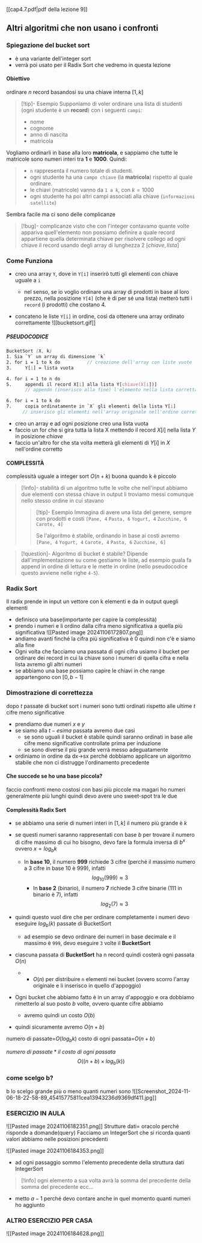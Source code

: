 [[cap4.7.pdf|pdf della lezione 9]]
## Altri algoritmi che non usano i confronti
### Spiegazione del bucket sort
- è una variante dell'integer sort
- verrà poi usato per il Radix Sort che vedremo in questa lezione
#### Obiettivo
ordinare $n$ record basandosi su una chiave interna $[1,k]$

>[!tip]- Esempio
>Supponiamo di voler ordinare una lista di studenti (ogni studente è un **record**) con i seguenti `campi`:
>- nome
>- cognome
>- anno di nascita
>- matricola
>
Vogliamo ordinarli in base alla loro **matricola**, e sappiamo che tutte le matricole sono numeri interi tra **1** e **1000**. Quindi:
>- `n` rappresenta il numero totale di studenti.
>- ogni studente ha una `campo chiave` (la **matricola**) rispetto al quale ordinare.
>- le chiavi (matricole) vanno da `1 a k`, con $k = 1000$ 
>- ogni studente ha poi altri campi associati alla chiave (`informazioni satellite`)

Sembra facile ma ci sono delle complicanze
>[!bug]- complicanze
>visto che con l'integer contavamo quante volte appariva quell'elemento non possiamo definire a 
>quale record appartiene quella determinata chiave
>per risolvere collego ad ogni chiave il record usando degli array di lunghezza 2 
> $[chiave,lista]$
### Come Funziona
- creo una array `Y`, dove in `Y[i]` inserirò tutti gli elementi con chiave uguale a `i`
	- nel senso, se io voglio ordinare una array di prodotti in base al loro prezzo, nella posizione `Y[4]` (che è di per sé una lista) metterò tutti i `record` (i prodotti) che costano 4.

- concateno le liste `Y[i]` in ordine, così da ottenere una array ordinato correttamente
![[bucketsort.gif]]

##### PSEUDOCODICE
```scss
BucketSort (X, k)
1. Sia `Y` un array di dimensione `k`
2. for i = 1 to k do          // creazione dell'array con liste vuote
3.	   Y[i] = lista vuota

4. for i = 1 to n do
5.	   appendi il record X[i] alla lista Y[chiave(X[i])]  
       // appendo (inserisco alla fine) l'elemento nella lista corretta

6. for i = 1 to k do
7.	   copia ordinatamente in `X` gli elementi della lista Y[i]
      // inserisco gli elementi nell'array originale nell'ordine corretto
```
- creo un array e ad ogni posizione creo una lista vuota
- faccio un for che si gira tutta la lista X mettendo il record $X[i]$ nella lista $Y$ in posizione $chiave$ 
- faccio un'altro for che sta volta metterà gli elementi di $Y[i]$ in $X$ nell'ordine corretto
#### COMPLESSITÀ
complessità uguale a integer sort $O(n+k)$ buona quando k è piccolo 

>[!info]- stabilità di un algoritmo
>tutte le volte che nell'input abbiamo due elementi con stessa chiave in output li troviamo messi 
>comunque nello stesso ordine in cui stavano
>>[!tip]- Esempio
>>Immagina di avere una lista del genere, sempre con prodotti e costi
>>`[Pane, 4`
>>`Pasta, 6`
>>`Yogurt, 4`
>>`Zucchine, 6`
>>`Carote, 4]`
>>
>>Se l'algoritmo è stabile, ordinando in base ai costi avremo
>>`[Pane, 4`
>>`Yogurt, 4`
>>`Carote, 4`
>>`Pasta, 6`
>>`Zucchine, 6]`

>[!question]- Algoritmo di bucket è stabile?
>Dipende dall'implementazione su come gestiamo le liste, ad esempio guala fa append in 
>ordine di lettura e le mette in ordine (nello pseudocodice questo avviene nelle righe `4-5`).
### Radix Sort
Il radix prende in input un vettore con k elementi e da in output quegli elementi
- definisco una base(importante per capire la complessità)
- prendo i numeri e li ordino dalla cifra meno significativa a quella più significativa
![[Pasted image 20241106172807.png]]
- andiamo avanti finché la cifra più significativa è 0 quindi non c'è e siamo alla fine
- Ogni volta che facciamo una passata di ogni cifra usiamo il bucket per ordinare dei record in cui la chiave sono i numeri di quella cifra e nella lista avremo gli altri numeri
- se abbiamo una base possiamo capire le chiavi in che range appartengono con $[0,b-1]$
### Dimostrazione di correttezza
dopo $t$ passate di bucket sort i numeri sono tutti ordinati rispetto alle ultime $t$ cifre meno significative
- prendiamo due numeri $x$ e $y$
- se siamo alla $t-esima$ passata avremo due casi
	- se sono uguali il bucket è stabile quindi saranno ordinati in base alle cifre meno significative controllate prima per induzione
	- se sono diverse il più grande verrà messo adeguatamente
- ordiniamo in ordine da dx->sx perché dobbiamo applicare un algoritmo stabile che non ci distrugge l'ordinamento precedente

#### Che succede se ho una base piccola?
faccio confronti meno costosi con basi più piccole ma magari ho numeri generalmente più lunghi quindi devo avere uno sweet-spot tra le due

#### Complessità Radix Sort
- se abbiamo una serie di numeri interi in $[1,k]$ il numero più grande è $k$ 
- se questi numeri saranno rappresentati con base $b$ per trovare il numero di cifre massimo di cui ho bisogno, devo fare la formula inversa di $b^{x}$ ovvero $x=log_bk$ 
	- In **base 10**, il numero **999** richiede 3 cifre (perché il massimo numero a 3 cifre in base 10 è 999), infatti $$log_{10}(999) \approx 3$$
		- In **base 2** (binario), il numero **7** richiede 3 cifre binarie (111 in binario è 7), infatti $$log_{2}(7) \approx 3$$
- quindi questo vuol dire che per ordinare completamente i numeri devo eseguire $log_{b}(k)$ passate di BucketSort
	- ad esempio se devo ordinare dei numeri in base decimale e il massimo è `999`, devo eseguire `3` volte il **BucketSort**

- ciascuna passata di **BucketSort** ha n record quindi costerà ogni passata $O(n)$
	- - $O(n)$ per distribuire `n` elementi nei bucket (ovvero scorro l'array originale e li inserisco in quello d'appoggio)
- Ogni bucket che abbiamo fatto è in un array d'appoggio e ora dobbiamo rimetterlo al suo posto $b$ volte, ovvero quante cifre abbiamo
	- avremo quindi un costo $O(b)$

- quindi sicuramente avremo $O(n+b)$

numero di passate=$O(log_bk)$
costo di ogni passata=$O(n+b)$

$numero \ di \ passate*il \ costo \ di \ ogni \ passata$
$$O((n + b) \times log_{b}(k))$$

### come scelgo b?
b lo scelgo grande più o meno quanti numeri sono 
![[Screenshot_2024-11-06-18-22-58-89_45415775811cea13943236d9369df411.jpg]]

### ESERCIZIO IN AULA
![[Pasted image 20241106182351.png]]
Strutture dati= oracolo perché risponde a domande(query)
Facciamo un IntegerSort che si ricorda quanti valori abbiamo nelle posizioni precedenti

![[Pasted image 20241106184353.png]]
- ad ogni passaggio sommo l'elemento precedente della struttura dati IntegerSort 
>[!info] ogni elemento a sua volta avrà la somma del precedente della somma del precedente ecc...
- metto $a-1$ perché devo contare anche in quel momento quanti numeri ho aggiunto


### ALTRO ESERCIZIO PER CASA
![[Pasted image 20241106184628.png]]